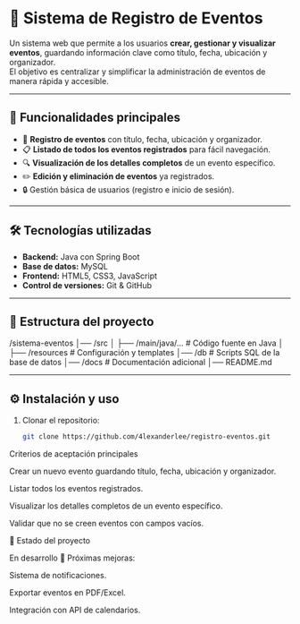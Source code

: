 # 📅 Sistema de Registro de Eventos

Un sistema web que permite a los usuarios **crear, gestionar y visualizar eventos**, guardando información clave como título, fecha, ubicación y organizador.  
El objetivo es centralizar y simplificar la administración de eventos de manera rápida y accesible.

---

## 🚀 Funcionalidades principales
- 📝 **Registro de eventos** con título, fecha, ubicación y organizador.  
- 📋 **Listado de todos los eventos registrados** para fácil navegación.  
- 🔍 **Visualización de los detalles completos** de un evento específico.  
- ✏️ **Edición y eliminación de eventos** ya registrados.  
- 🔒 Gestión básica de usuarios (registro e inicio de sesión).  

---

## 🛠️ Tecnologías utilizadas
- **Backend:** Java con Spring Boot  
- **Base de datos:** MySQL  
- **Frontend:** HTML5, CSS3, JavaScript  
- **Control de versiones:** Git & GitHub  

---

## 📂 Estructura del proyecto
/sistema-eventos
│── /src
│ ├── /main/java/... # Código fuente en Java
│ ├── /resources # Configuración y templates
│── /db # Scripts SQL de la base de datos
│── /docs # Documentación adicional
│── README.md


---

## ⚙️ Instalación y uso

1. Clonar el repositorio:
   ```bash
   git clone https://github.com/4lexanderlee/registro-eventos.git


Criterios de aceptación principales

Crear un nuevo evento guardando título, fecha, ubicación y organizador.

Listar todos los eventos registrados.

Visualizar los detalles completos de un evento específico.

Validar que no se creen eventos con campos vacíos.

📌 Estado del proyecto

En desarrollo 🚧
Próximas mejoras:

Sistema de notificaciones.

Exportar eventos en PDF/Excel.

Integración con API de calendarios.
